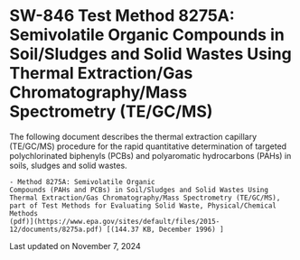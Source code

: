 
# SW-846 Test Method 8275A: Semivolatile Organic Compounds in Soil/Sludges and Solid Wastes Using Thermal Extraction/Gas Chromatography/Mass Spectrometry (TE/GC/MS)  


The following document describes the thermal extraction capillary
(TE/GC/MS) procedure for the rapid quantitative determination of
targeted polychlorinated biphenyls (PCBs) and polyaromatic hydrocarbons
(PAHs) in soils, sludges and solid wastes.

    - Method 8275A: Semivolatile Organic
    Compounds (PAHs and PCBs) in Soil/Sludges and Solid Wastes Using
    Thermal Extraction/Gas Chromatography/Mass Spectrometry (TE/GC/MS),
    part of Test Methods for Evaluating Solid Waste, Physical/Chemical
    Methods
    (pdf)](https://www.epa.gov/sites/default/files/2015-12/documents/8275a.pdf) [(144.37 KB, December 1996) ] 

Last updated on November 7, 2024

